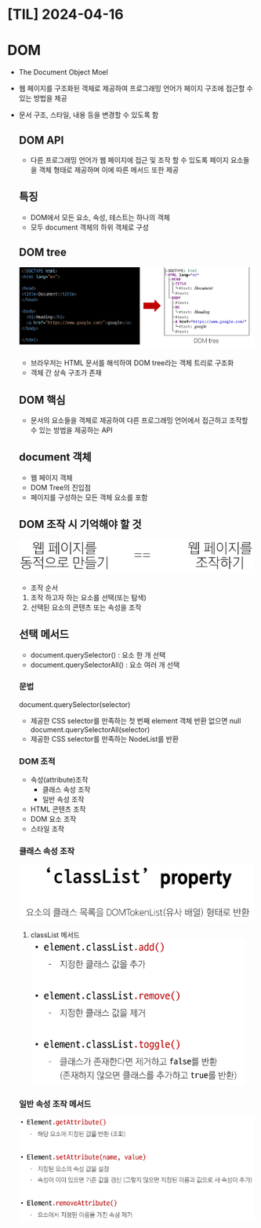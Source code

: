 # [TIL] 2024-04-16

# DOM
- The Document Object Moel
- 웹 페이지를 구조화된 객체로 제공하여 프로그래밍 언어가 페이지 구조에 접근할 수 있는 방법을 제공
- 문서 구조, 스타일, 내용 등을 변경할 수 있도록 함
    ## DOM API
    - 다른 프로그래밍 언어가 웹 페이지에 접근 및 조작 할 수 있도록 페이지 요소들을 객체 형태로 제공하며 이에 따른 메서드 또한 제공
    ## 특징
    - DOM에서 모든 요소, 속성, 테스트는 하나의 객체
    - 모두 document 객체의 하위 객체로 구성
    ## DOM tree
    ![alt text](image.png)
    - 브라우저는 HTML 문서를 해석하여 DOM tree라는 객체 트리로 구조화
    - 객체 간 상속 구조가 존재
    ## DOM 핵심
    - 문서의 요소들을 객체로 제공하여 다른 프로그래밍 언어에서 접근하고 조작할 수 있는 방법을 제공하는 API
    ## document 객체
    - 웹 페이지 객체
    - DOM Tree의 진입점
    - 페이지를 구성하는 모든 객체 요소를 포함
    ## DOM 조작 시 기억해야 할 것
    ![alt text](image-1.png)
    - 조작 순서
    1. 조작 하고자 하는 요소를 선택(또는 탐색)
    2. 선택된 요소의 콘텐츠 또는 속성을 조작

    ## 선택 메서드
    - document.querySelector() : 요소 한 개 선택
    - document.querySelectorAll() : 요소 여러 개 선택
    ### 문법
    document.querySelector(selector)
    - 제공한 CSS selector를 만족하는 첫 번째 element 객체 반환 없으면 null
    document.querySelectorAll(selector)
    - 제공한 CSS selector를 만족하는 NodeList를 반환
    ### DOM 조적
    - 속성(attribute)조작
        - 클래스 속성 조작
        - 일반 속성 조작
    - HTML 콘텐츠 조작
    - DOM 요소 조작
    - 스타일 조작

    ### 클래스 속성 조작
    ![alt text](image-2.png)
    1. classList 메서드
    ![alt text](image-3.png)
    ### 일반 속성 조작 메서드
    ![alt text](image-4.png)